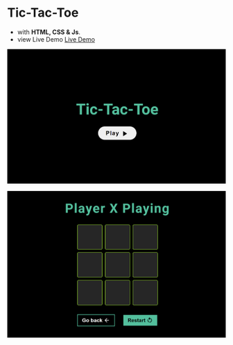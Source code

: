 # Tic-Tac-Toe

* with **HTML, CSS & Js**.
* view Live Demo [Live Demo](https://regan-mu.github.io/Tic-Tac-Toe-with-Js/)

![Screenshot](/images/Screenshot1.png)

![Screenshot](/images/Screenshot2.png)
